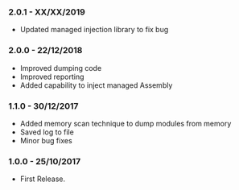 ### 2.0.1 - XX/XX/2019
- Updated managed injection library to fix bug 

### 2.0.0 - 22/12/2018
- Improved dumping code
- Improved reporting
- Added capability to inject managed Assembly

### 1.1.0 - 30/12/2017
- Added memory scan technique to dump modules from memory
- Saved log to file
- Minor bug fixes

### 1.0.0 - 25/10/2017
* First Release.